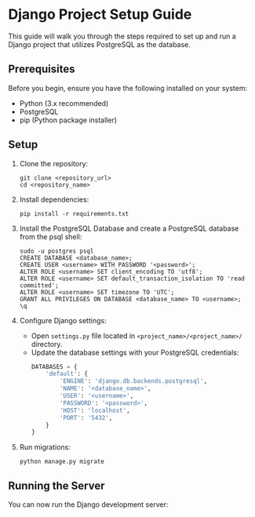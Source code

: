# Django Project Setup Guide

This guide will walk you through the steps required to set up and run a Django project that utilizes PostgreSQL as the database.

## Prerequisites

Before you begin, ensure you have the following installed on your system:

- Python (3.x recommended)
- PostgreSQL
- pip (Python package installer)

## Setup

1. Clone the repository:
    ```
    git clone <repository_url>
    cd <repository_name>
    ```

2. Install dependencies:
    ```
    pip install -r requirements.txt
    ```

3. Install the PostgreSQL Database and create a PostgreSQL database from the psql shell:
    ```
    sudo -u postgres psql
    CREATE DATABASE <database_name>;
    CREATE USER <username> WITH PASSWORD '<password>';
    ALTER ROLE <username> SET client_encoding TO 'utf8';
    ALTER ROLE <username> SET default_transaction_isolation TO 'read committed';
    ALTER ROLE <username> SET timezone TO 'UTC';
    GRANT ALL PRIVILEGES ON DATABASE <database_name> TO <username>;
    \q
    ```

4. Configure Django settings:
    - Open `settings.py` file located in `<project_name>/<project_name>/` directory.
    - Update the database settings with your PostgreSQL credentials:
        ```python
        DATABASES = {
            'default': {
                'ENGINE': 'django.db.backends.postgresql',
                'NAME': '<database_name>',
                'USER': '<username>',
                'PASSWORD': '<password>',
                'HOST': 'localhost',
                'PORT': '5432',
            }
        }
        ```

5. Run migrations:
    ```
    python manage.py migrate
    ```

## Running the Server

You can now run the Django development server:

